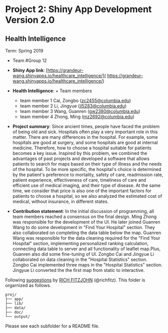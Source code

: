 # Project 2: Shiny App Development Version 2.0
## Health Intelligence
Term: Spring 2019

+ Team #Group 12

+ **Shiny App link**: [https://grandeur-wang.shinyapps.io/healthcare_intelligence/]( https://grandeur-wang.shinyapps.io/healthcare_intelligence/)

+ **Health Intelligence**: + Team members
	+ team member 1 Cai, Zongbo (zc2455@columbia.edu)
	+ team member 2 Li, Jingyue (jl5283@columbia.edu)
	+ team member 3 Wang, Guanren (gw2380@columbia.edu)
	+ team member 4 Zhong, Ming (mz2692@columbia.edu)

+ **Project summary**: Since ancient times, people have faced the problem of being old and sick. Hospitals often play a very important role in this matter. There are many differences in the hospital. For example, some hospitals are good at surgery, and some hospitals are good at internal medicine. Therefore, how to choose a hospital suitable for patients becomes a key issue. Inspired by this problem, we combined the advantages of past projects and developed a software that allows patients to search for maps based on their type of illness and the needs of the hospital. To be more specific, the hospital's choice is determined by the patient's preference to mortality, safety of care, readmission rate, patient experience, effectiveness of care, timeliness of care and efficient use of medical imaging, and their type of disease. At the same time, we consider that price is also one of the important factors for patients to choose a hospital, so we also analyzed the estimated cost of medical, without insurance, in different states.

+ **Contribution statement**:  In the initial discussion of programming, all team members reached a consensus on the final design. Ming Zhong was responsible for the development of the UI. He later joined Guanren Wang to do some development in "Find Your Hospital" section. They also collaborated on completing the data table below the map. Guanren Wang was responsible for the data cleaning required for the "Find Your Hospital" section, implementing personalized ranking calculation, connecting data table to server and all functionality of leaflet map.Plus, Guanren also did some fine-tuning of UI. Zongbo Cai and Jingyue Li collaborated on data cleaning in the "Hospital Statistics" section. Zongbo Cai implemented three maps in the "Hospital Statistics" section. Jingyue Li converted the the first map from static to interactive.

Following [suggestions](http://nicercode.github.io/blog/2013-04-05-projects/) by [RICH FITZJOHN](http://nicercode.github.io/about/#Team) (@richfitz). This folder is orgarnized as follows.

```
proj/
├── app/
├── lib/
├── data/
├── doc/
└── output/
```

Please see each subfolder for a README file.

